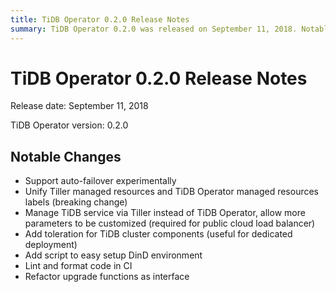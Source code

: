 ```yaml
---
title: TiDB Operator 0.2.0 Release Notes
summary: TiDB Operator 0.2.0 was released on September 11, 2018. Notable changes include experimental support for auto-failover, unification of Tiller and TiDB Operator managed resources labels, managing TiDB service via Tiller, adding toleration for TiDB cluster components, and refactoring upgrade functions as interface. Additionally, a script for easy setup of DinD environment was added, and code was linted and formatted in CI.
---
```


# TiDB Operator 0.2.0 Release Notes

Release date: September 11, 2018

TiDB Operator version: 0.2.0

## Notable Changes

- Support auto-failover experimentally
- Unify Tiller managed resources and TiDB Operator managed resources labels (breaking change)
- Manage TiDB service via Tiller instead of TiDB Operator, allow more parameters to be customized (required for public cloud load balancer)
- Add toleration for TiDB cluster components (useful for dedicated deployment)
- Add script to easy setup DinD environment
- Lint and format code in CI
- Refactor upgrade functions as interface
